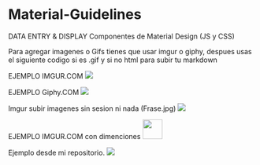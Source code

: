 # Material-Guidelines 
DATA ENTRY & DISPLAY
Componentes de Material Design (JS y CSS)
 
Para agregar imagenes o Gifs tienes que usar imgur o giphy, despues usas el siguiente codigo si es .gif y si no html para subir tu markdown

EJEMPLO IMGUR.COM
![](http://i.imgur.com/a/A8niT0Y.gif)

EJEMPLO Giphy.COM
![](https://media.giphy.com/media/TsV9Sr9AG2Ne8/giphy.gif)

Imgur subir imagenes sin sesion ni nada (Frase.jpg)
![](https://i.imgur.com/VJrznb1.jpg)

EJEMPLO IMGUR.COM con dimenciones
<img src="https://media.giphy.com/media/vFKqnCdLPNOKc/giphy.gif" width="40" height="40" />

Ejemplo desde mi repositorio.
![](https://Darkdans21.github.io/tenor.gif)

